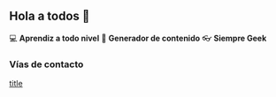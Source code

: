 ## Hola a todos 👋

:computer: **Aprendiz a todo nivel**
:pencil: **Generador de contenido**
:eyeglasses: **Siempre Geek**

### Vías de contacto

[title](https://www.linkedin.com/in/victor-vergara-35a995bb/recent-activity/all/)
